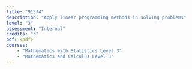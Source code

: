 ```yaml
---
title: "91574"
description: "Apply linear programming methods in solving problems"
level: "3"
assessment: "Internal"
credits: "3"
pdf: <pdf>
courses:
    - "Mathematics with Statistics Level 3"
    - "Mathematics and Calculus Level 3"
---
```

